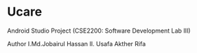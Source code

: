 # Ucare
Android Studio Project (CSE2200: Software Development Lab III)

Author
  I.Md.Jobairul Hassan
  II. Usafa Akther Rifa
